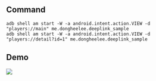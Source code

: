 ## Command
```
adb shell am start -W -a android.intent.action.VIEW -d "players://main" me.dongheelee.deeplink_sample
adb shell am start -W -a android.intent.action.VIEW -d "players://detail?id=1" me.dongheelee.deeplink_sample
```

## Demo
<img src="art/demo.gif"/>
